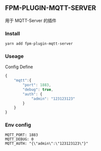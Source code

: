 ## FPM-PLUGIN-MQTT-SERVER
用于 MQTT-Server 的插件

### Install
```bash
yarn add fpm-plugin-mqtt-server
```

### Useage

Config Define

```javascript
{
    "mqtt":{
        "port": 1883,
        "debug": true,
        "auth": {
            "admin": "123123123"
        }
    }
}
```

### Env config
```
MQTT_PORT: 1883
MQTT_DEBUG: 0
MQTT_AUTH: "{\"admin\":\"123123123\"}"
```

